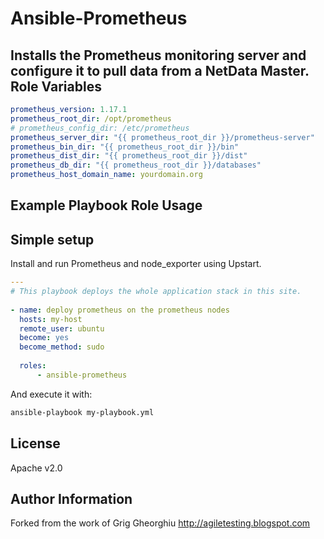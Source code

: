 Ansible-Prometheus
=========

Installs the Prometheus monitoring server and configure it to pull data from a NetData Master.
Role Variables
--------------

```yml
prometheus_version: 1.17.1
prometheus_root_dir: /opt/prometheus
# prometheus_config_dir: /etc/prometheus
prometheus_server_dir: "{{ prometheus_root_dir }}/prometheus-server"
prometheus_bin_dir: "{{ prometheus_root_dir }}/bin"
prometheus_dist_dir: "{{ prometheus_root_dir }}/dist"
prometheus_db_dir: "{{ prometheus_root_dir }}/databases"
prometheus_host_domain_name: yourdomain.org
```

Example Playbook Role Usage
----------------

## Simple setup

Install and run Prometheus and node_exporter using Upstart.

```yml
---
# This playbook deploys the whole application stack in this site.
 
- name: deploy prometheus on the prometheus nodes
  hosts: my-host
  remote_user: ubuntu
  become: yes 
  become_method: sudo
 
  roles:
      - ansible-prometheus
```

And execute it with:

```bash
ansible-playbook my-playbook.yml
```


License
-------

Apache v2.0

Author Information
------------------

Forked from the work of Grig Gheorghiu
http://agiletesting.blogspot.com
